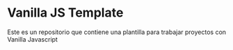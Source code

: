 # Vanilla JS Template
Este es un repositorio que contiene una plantilla para trabajar proyectos con Vanilla Javascript

